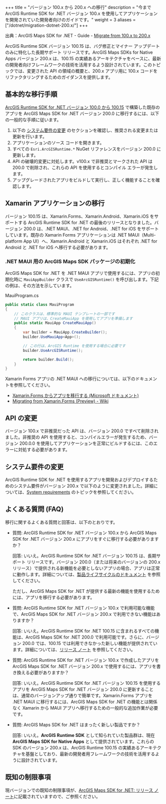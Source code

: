 +++
title = "バージョン 100.x から 200.x への移行"
description = "今まで ArcGIS Runtime SDK for .NET バージョン 100.x を使用してアプリケーションを開発されていた開発者向けのガイドです。"
weight = 3
aliases = ["/dotnet/migration-dotnet-200.x/"]
+++

出典：ArcGIS Maps SDK for .NET - Guide - [Migrate from 100.x to 200.x](https://developers.arcgis.com/net/reference/migrate-from-100-x-to-200-x/)

ArcGIS Runtime SDK バージョン 100.15 は、バグ修正とマイナー アップデートのみに特化した長期サポート リリースです。ArcGIS Maps SDKs for Native Apps バージョン 200.x は、100.15 の実績あるアーキテクチャをベースに、最新の開発者向けフレームワークの技術を活用するよう設計されています。このトピックでは、変更された API の領域の概要と、200.x アプリ用に 100.x コードをリファクタリングするためのガイダンスを提供します。

## 基本的な移行手順
[ArcGIS Runtime SDK for .NET バージョン 100.0 から 100.15](https://developers.arcgis.com/net/v100/) で構築した既存のアプリを ArcGIS Maps SDK for .NET バージョン 200.0 に移行するには、以下の一般的な手順に従います。

1. 以下の [システム要件の変更](#システム要件の変更) のセクションを確認し、推奨される変更または更新を行います。
2. アプリケーションのソース コードを開きます。
3. すべての `Esri.ArcGISRuntime.*` NuGet リファレンスをバージョン 200.0 に更新します。
4. API の破壊的変更に対処します。v100.x で非推奨とマークされた API は 200.0 で削除され、これらの API を使用するとコンパイル エラーが発生します。
5. アップグレードされたアプリをビルドして実行し、正しく機能することを確認します。

## Xamarin アプリケーションの移行
バージョン 100.15 は、Xamarin.Forms、Xamarin.Android、Xamarin.iOS をサポートする ArcGIS Runtime SDK for .NET の最後のリリースとなりました。バージョン 200.0 は、.NET MAUI、.NET for Android、.NET for iOS をサポートしています。既存の Xamarin Forms アプリケーションは .NET MAUI（Multi-platform App UI）へ、Xamarin.Android と Xamarin.iOS はそれぞれ .NET for Android と .NET for iOS へ移行する必要があります。

### .NET MAUI 用の ArcGIS Maps SDK パッケージの初期化
ArcGIS Maps SDK for .NET を .NET MAUI アプリで使用するには、アプリの初期化時に `MauiAppBuilder` クラスで `UseArcGISRuntime()` を呼び出します。下記の例は、その方法を示しています。

MauiProgram.cs
```c#
public static class MauiProgram
{
    // このクラスは、標準的な MAUI テンプレートの一部です
    // MAUI アプリは、CreateMauiApp を使用してアプリを準備します
    public static MauiApp CreateMauiApp()
    {
        var builder = MauiApp.CreateBuilder();
        builder.UseMauiApp<App>();

        // この行は、ArcGIS Runtime を使用する場合に必要です
        builder.UseArcGISRuntime();

        return builder.Build();
    }
}
```
Xamarin Forms アプリの .NET MAUI への移行については、以下のドキュメントを参照してください。
* [Xamarin.Forms からアプリを移行する (Microsoft ドキュメント)](https://learn.microsoft.com/ja-jp/dotnet/maui/get-started/migrate)
* [Migrating from Xamarin.Forms (Preview) - Wiki](https://github.com/dotnet/maui/wiki/Migrating-from-Xamarin.Forms-(Preview))

## API の変更
バージョン 100.x で非推奨だった API は、バージョン 200.0 ですべて削除されました。非推奨の API を使用すると、コンパイルエラーが発生するため、バージョン 200.0.0 を使用してアプリケーションを正常にビルドするには、このエラーに対処する必要があります。

## システム要件の変更
ArcGIS Runtime SDK for .NET を使用するアプリを開発およびデプロイするためのシステム要件がバージョン 200.x で以下のように変更されました。詳細については、[System requirements](https://developers.arcgis.com/net/system-requirements/) のトピックを参照してください。

## よくある質問 (FAQ)
移行に関するよくある質問と回答は、以下のとおりです。

* 質問: ArcGIS Runtime SDK for .NET バージョン 100.x から ArcGIS Maps SDK for .NET バージョン 200.x にアプリをすぐに移行する必要がありますか？

    回答: いいえ。ArcGIS Runtime SDK for .NET バージョン 100.15 は、長期サポート リリースです。バージョン 200.0（または将来のバージョンの 200.x リリース）で提供される新機能を必要としないアプリの場合、アプリは正常に動作します。詳細については、[製品ライフサイクルのドキュメント](https://support.esri.com/en-us/products/arcgis-runtime-sdks/life-cycle) を参照してください。

    ただし、ArcGIS Maps SDK for .NET が提供する最新の機能を使用するためには、アプリを移行する必要があります。

* 質問: ArcGIS Runtime SDK for .NET バージョン 100.x で利用可能な機能で、ArcGIS Maps SDK for .NET バージョン 200.x で利用できない機能はありますか？

    回答: いいえ。ArcGIS Runtime SDK for .NET 100.15 に含まれるすべての機能は、ArcGIS Maps SDK for .NET 200.0 で利用可能です。さらに、バージョン 200.0 では、100.15 では利用できなかった新しい機能が提供されています。詳細については、[リリース ノート](https://developers.arcgis.com/net/release-notes/) を参照してください。

* 質問: ArcGIS Runtime SDK for .NET バージョン 100.x で作成したアプリを ArcGIS Maps SDK for .NET バージョン 200.x で使用するには、アプリを書き換える必要がありますか？

    回答: いいえ。ArcGIS Runtime SDK for .NET バージョン 100.15 を使用するアプリを ArcGIS Maps SDK for .NET バージョン 200.0 に更新することは、通常のバージョンアップ通りで簡単です。Xamarin.Forms アプリを .NET MAUI に移行するには、ArcGIS Maps SDK for .NET の機能とは関係なく Xamarin から MAUI アプリへ移行するための一般的な追加作業が必要です。

* 質問: ArcGIS Maps SDK for .NET はまったく新しい製品ですか？

    回答: いいえ。<b>ArcGIS Runtime SDK</b> として知られていた製品群は、現在 <b>ArcGIS Maps SDK for Native Apps</b> として提供されています。これらの SDK のバージョン 200.x は、ArcGIS Runtime 100.15 の実績あるアーキテクチャを基盤としており、最新の開発者用フレームワークの技術を活用するように設計されています。

## 既知の制限事項
現バージョンでの既知の制限事項が、[ArcGIS Maps SDK for .NET: リリース ノート](https://developers.arcgis.com/net/release-notes/)に記載されていますので、ご参照ください。

